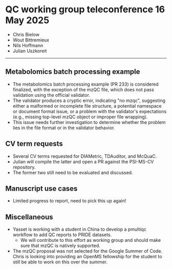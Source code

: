 # QC working group teleconference 16 May 2025

- Chris Bielow
- Wout Bittremieux
- Nils Hoffmann
- Julian Uszkoreit

---

## Metabolomics batch processing example

- The metabolomics batch processing example (PR 233) is considered finalized, with the exception of the mzQC file, which does not pass validation using the official validator.
- The validator produces a cryptic error, indicating "no mzqc", suggesting either a malformed or incomplete file structure, a potential namespace or document format issue, or a problem with the validator's expectations (e.g., missing top-level mzQC object or improper file wrapping).
- This issue needs further investigation to determine whether the problem lies in the file format or in the validator behavior.

## CV term requests

- Several CV terms requested for DIAMetric, TDAuditor, and McQuaC.
- Julian will compile the latter and open a PR against the PSI-MS-CV repository.
- The former two still need to be evaluated and discussed.

## Manuscript use cases

- Limited progress to report, need to pick this up again!

## Miscellaneous

- Yasset is working with a student in China to develop a pmultiqc workflow to add QC reports to PRIDE datasets.
    - We will contribute to this effort as working group and should make sure that mzQC is natively supported.
- The mzQC proposal was not selected for the Google Summer of Code. Chris is looking into providing an OpenMS fellowship for the student to still be able to work on this over the summer.
